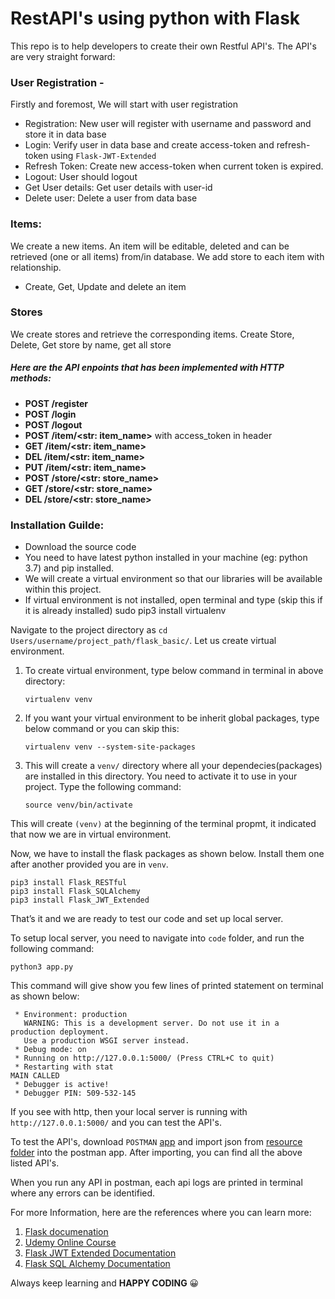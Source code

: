 # RestAPI's using python with Flask

This repo is to help developers to create their own Restful API's. The API's are very straight forward:

### User Registration - 
Firstly and foremost, We will start with user registration
- Registration: New user will register with username and password and store it in data base
- Login: Verify user in data base and create access-token and refresh-token using ```Flask-JWT-Extended```
- Refresh Token: Create new access-token when current token is expired.
- Logout: User should logout
- Get User details: Get user details with user-id
- Delete user: Delete a user from data base

### Items: 
We create a new items. An item will be editable, deleted and can be retrieved (one or all items) from/in database. We add store to each item with relationship.
- Create, Get, Update and delete an item

### Stores
We create stores and retrieve the corresponding items. Create Store, Delete, Get store by name, get all store

##### Here are the API enpoints that has been implemented with HTTP methods:
- **POST /register**
- **POST /login**
- **POST /logout**
- **POST /item/<str: item_name>** with access_token in header
- **GET /item/<str: item_name>**
- **DEL /item/<str: item_name>**
- **PUT /item/<str: item_name>**
- **POST /store/<str: store_name>**
- **GET /store/<str: store_name>**
- **DEL /store/<str: store_name>**

### Installation Guilde:

- Download the source code
- You need to have latest python installed in your machine (eg: python 3.7) and pip installed.
- We will create a virtual environment so that our libraries will be available within this project.
- If virtual environment is not installed, open terminal and type (skip this if it is already installed)
	sudo pip3 install virtualenv

Navigate to the project directory as `cd Users/username/project_path/flask_basic/`. Let us create virtual environment.
1. To create virtual environment, type below command in terminal in above directory:

	``` virtualenv venv ``` 
	
2. If you want your virtual environment to be inherit global packages, type below command or you can skip this:

	``` virtualenv venv --system-site-packages ``` 
	
3. This will create a `venv/` directory where all your dependecies(packages) are installed in this directory. You need to activate it to use in your project. Type the following command:

	``` source venv/bin/activate ```
	
This will create `(venv)` at the beginning of the terminal propmt, it indicated that now we are in virtual environment.

Now, we have to install the flask packages as shown below. Install them one after another provided you are in `venv`.

	pip3 install Flask_RESTful
	pip3 install Flask_SQLAlchemy
	pip3 install Flask_JWT_Extended
	
That’s it and we are ready to test our code and set up local server.

To setup local server, you need to navigate into `code` folder, and run the following command:

	python3 app.py
This command will give show you few lines of printed statement on terminal as shown below:
```Serving Flask app "app" (lazy loading)
 * Environment: production
   WARNING: This is a development server. Do not use it in a production deployment.
   Use a production WSGI server instead.
 * Debug mode: on
 * Running on http://127.0.0.1:5000/ (Press CTRL+C to quit)
 * Restarting with stat
MAIN CALLED
 * Debugger is active!
 * Debugger PIN: 509-532-145
 ```
 If you see with http, then your local server is running with `http://127.0.0.1:5000/` and you can test the API's.
 
 To test the API's, download `POSTMAN` [app](https://www.postman.com) and import json from [resource folder](https://github.com/nsandeep440/flask_restful_api/tree/flask_basic_api/api_resources) into the postman app. After importing, you can find all the above listed API's. 
 
 When you run any API in postman, each api logs are printed in terminal where any errors can be identified.
	
For more Information, here are the references where you can learn more:

1. [Flask documenation](https://flask.palletsprojects.com/en/1.1.x/tutorial/)
2. [Udemy Online Course](https://www.udemy.com/course/rest-api-flask-and-python/)
3. [Flask JWT Extended Documentation](https://flask-jwt-extended.readthedocs.io/en/latest/index.html)
4. [Flask SQL Alchemy Documentation](https://flask-sqlalchemy.palletsprojects.com/en/2.x/)

Always keep learning and **HAPPY CODING** :grinning:
